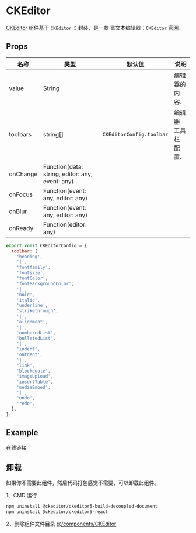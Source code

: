 # CKEditor


[CKEditor](https://github.com/lqsong/admin-antd-react/tree/main/src/components/CKEditor/) 组件基于 `CKEditor 5` 封装，是一款 富文本编辑器；`CKEditor` [官网](https://ckeditor.com/)。


## Props

| 名称     | 类型    | 默认值                      | 说明                                                                           |
| -------- | ------ | -------------------------- | ------------------------------------------------------------------------------------- |
| value    | String |                      | 编辑器的内容.                                    |
| toolbars  | string[] |  `CKEditorConfig.toolbar`          | 编辑器 工具栏 配置.                                                                    |
| onChange | Function(data: string, editor: any, event: any) |  | |
| onFocus | Function(event: any, editor: any) |  | |
| onBlur | Function(event: any, editor: any) |  | |
| onReady | Function(editor: any) |  | |

```js
export const CKEditorConfig = {
  toolbar: [
    'heading',
    '|',
    'fontfamily',
    'fontsize',
    'fontColor',
    'fontBackgroundColor',
    '|',
    'bold',
    'italic',
    'underline',
    'strikethrough',
    '|',
    'alignment',
    '|',
    'numberedList',
    'bulletedList',
    '|',
    'indent',
    'outdent',
    '|',
    'link',
    'blockquote',
    'imageUpload',
    'insertTable',
    'mediaEmbed',
    '|',
    'undo',
    'redo',
  ],
};

```


## Example

[在线链接](http://demo.admin-antd-react.liqingsong.cc/#/component/editor/ckeditor)


## 卸载

如果你不需要此组件，然后代码打包感觉不需要，可以卸载此组件。

1、CMD 运行

```bash
npm uninstall @ckeditor/ckeditor5-build-decoupled-document
npm uninstall @ckeditor/ckeditor5-react
```

2、删除组件文件目录 [@/components/CKEditor](https://github.com/lqsong/admin-antd-react/tree/main/src/components/CKEditor/)